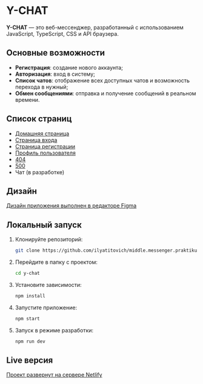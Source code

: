 # Y-CHAT

**Y-CHAT** — это веб-мессенджер, разработанный с использованием JavaScript, TypeScript, CSS и API браузера.

## Основные возможности

- **Регистрация**: создание нового аккаунта;
- **Авторизация**: вход в систему;
- **Список чатов**: отображение всех доступных чатов и возможность перехода в нужный;
- **Обмен сообщениями**: отправка и получение сообщений в реальном времени.

## Список страниц

- [Домашняя страница](https://y-chat.netlify.app/)
- [Страница входа](https://y-chat.netlify.app/signin)
- [Страница регистрации](https://y-chat.netlify.app/signup)
- [Профиль пользователя](https://y-chat.netlify.app/profile)
- [404](https://y-chat.netlify.app/404)
- [500](https://y-chat.netlify.app/500)
- Чат (в разработке)

## Дизайн

[Дизайн приложения выполнен в редакторе Figma](https://www.figma.com/design/zfqizT8NEYCLaOUsm95N1k/middle.messenger.praktikum.yandex?node-id=0-1&t=WvK4MT1XLEpIoF7J-1)

## Локальный запуск

1. Клонируйте репозиторий:

   ```bash
   git clone https://github.com/ilyatitovich/middle.messenger.praktikum.yandex.git
   ```

2. Перейдите в папку с проектом:

   ```bash
   cd y-chat
   ```

3. Установите зависимости:

   ```bash
   npm install
   ```

4. Запустите приложение:

   ```bash
   npm start
   ```

5. Запуск в режиме разработки:

   ```bash
   npm run dev
   ```

## Live версия

[Проект развернут на сервере Netlify](https://y-chat.netlify.app/)
